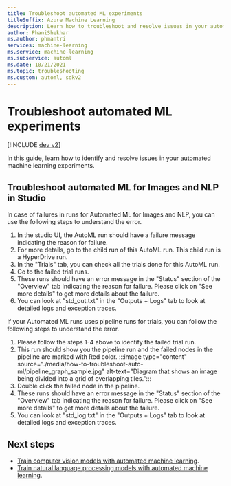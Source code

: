 ```yaml
---
title: Troubleshoot automated ML experiments
titleSuffix: Azure Machine Learning
description: Learn how to troubleshoot and resolve issues in your automated machine learning experiments.
author: PhaniShekhar
ms.author: phmantri
services: machine-learning
ms.service: machine-learning
ms.subservice: automl
ms.date: 10/21/2021
ms.topic: troubleshooting
ms.custom: automl, sdkv2
---
```


# Troubleshoot automated ML experiments

[!INCLUDE [dev v2](includes/machine-learning-dev-v2.md)]

In this guide, learn how to identify and resolve issues in your automated machine learning experiments.

## Troubleshoot automated ML for Images and NLP in Studio

In case of failures in runs for Automated ML for Images and NLP, you can use the following steps to understand the error.
1. In the studio UI, the AutoML run should have a failure message indicating the reason for failure.
2. For more details, go to the child run of this AutoML run. This child run is a HyperDrive run.
3. In the "Trials" tab, you can check all the trials done for this AutoML run.
4. Go to the failed trial runs.
5. These runs should have an error message in the "Status" section of the "Overview" tab indicating the reason for failure.
   Please click on "See more details" to get more details about the failure.
6. You can look at "std_out.txt" in the "Outputs + Logs" tab to look at detailed logs and exception traces.

If your Automated ML runs uses pipeline runs for trials, you can follow the following steps to understand the error.
1. Please follow the steps 1-4 above to identify the failed trial run.
2. This run should show you the pipeline run and the failed nodes in the pipeline are marked with Red color.
:::image type="content" source="./media/how-to-troubleshoot-auto-ml/pipeline_graph_sample.jpg" alt-text="Diagram that shows an image being divided into a grid of overlapping tiles.":::
3. Double click the failed node in the pipeline.
4. These runs should have an error message in the "Status" section of the "Overview" tab indicating the reason for failure.
   Please click on "See more details" to get more details about the failure.
5. You can look at "std_log.txt" in the "Outputs + Logs" tab to look at detailed logs and exception traces.

## Next steps

+ [Train computer vision models with automated machine learning](how-to-auto-train-image-models.md).
+ [Train natural language processing models with automated machine learning](how-to-auto-train-nlp-models.md).
